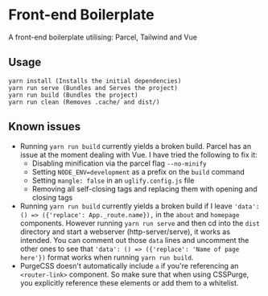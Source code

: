 # Front-end Boilerplate

A front-end boilerplate utilising: Parcel, Tailwind and Vue

## Usage
```
yarn install (Installs the initial dependencies)
yarn run serve (Bundles and Serves the project)
yarn run build (Bundles the project)
yarn run clean (Removes .cache/ and dist/)
```

## Known issues
- Running `yarn run build` currently yields a broken build. Parcel has an issue at the moment dealing with Vue. I have tried the following to fix it:
    - Disabling minification via the parcel flag `--no-minify`
    - Setting `NODE_ENV=development` as a prefix on the `build` command
    - Setting `mangle: false` in an `uglify.config.js` file
    - Removing all self-closing tags and replacing them with opening and closing tags
- Running `yarn run build` currently yields a broken build if I leave `'data': () => ({'replace': App._route.name}),` in the `about` and `homepage` components. However running `yarn run serve` and then cd into the `dist` directory and start a webserver (http-server/serve), it works as intended. You can comment out those `data` lines and uncomment the other ones to see that `'data': () => ({'replace': 'Name of page here'})` format works when running `yarn run build`.
- PurgeCSS doesn't automatically include `a` if you're referencing an `<router-link>` component. So make sure that when using CSSPurge, you explicitly reference these elements or add them to a whitelist.